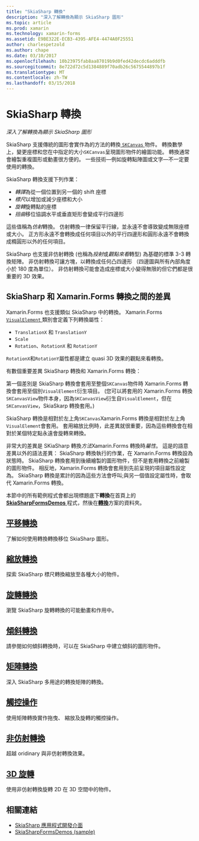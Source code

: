 ```yaml
---
title: "SkiaSharp 轉換"
description: "深入了解轉換為顯示 SkiaSharp 圖形"
ms.topic: article
ms.prod: xamarin
ms.technology: xamarin-forms
ms.assetid: E9BE322E-ECB3-4395-AFE4-4474A0F25551
author: charlespetzold
ms.author: chape
ms.date: 03/10/2017
ms.openlocfilehash: 10b23975fab8aa87019b9d0fed42decdc6adddfb
ms.sourcegitcommit: 8e722d72c5d1384889f70adb26c5675544897b1f
ms.translationtype: MT
ms.contentlocale: zh-TW
ms.lasthandoff: 03/15/2018
---
```

# <a name="skiasharp-transforms"></a>SkiaSharp 轉換

_深入了解轉換為顯示 SkiaSharp 圖形_

SkiaSharp 支援傳統的圖形會實作為的方法的轉換[ `SKCanvas` ](https://developer.xamarin.com/api/type/SkiaSharp.SKCanvas/)物件。 轉換數學上，變更座標和您在中指定的大小`SKCanvas`呈現圖形物件的繪圖功能。 轉換通常會繪製重複圖形或動畫很方便的。 一些技術&mdash;例如旋轉點陣圖或文字&mdash;不一定要使用的轉換。

SkiaSharp 轉換支援下列作業：

- *轉譯*為從一個位置到另一個的 shift 座標
- *標尺*以增加或減少座標和大小
- *旋轉*旋轉點的座標
- *扭曲*移位協調水平或垂直矩形會變成平行四邊形

這些值稱為*仿射*轉換。 仿射轉換一律保留平行線，並永遠不會導致變成無限座標或大小。 正方形永遠不會轉換成任何項目以外的平行四邊形和圓形永遠不會轉換成橢圓形以外的任何項目。

SkiaSharp 也支援非仿射轉換 (也稱為*投射*或*觀點來看*轉型) 為基礎的標準 3-3 轉換矩陣。 非仿射轉換可讓方塊，以轉換成任何凸四邊形 （四邊圖與所有內部角度小於 180 度為單位）。 非仿射轉換可能會造成座標或大小變得無限的但它們都是很重要的 3D 效果。

## <a name="differences-between-skiasharp-and-xamarinforms-transforms"></a>SkiaSharp 和 Xamarin.Forms 轉換之間的差異

Xamarin.Forms 也支援類似 SkiaSharp 中的轉換。 Xamarin.Forms [ `VisualElement` ](https://developer.xamarin.com/api/type/Xamarin.Forms.VisualElement/)類別會定義下列轉換屬性：

- `TranslationX` 和 `TranslationY`
- `Scale`
- `Rotation`、`RotationX` 和 `RotationY`

`RotationX`和`RotationY`屬性都是建立 quasi 3D 效果的觀點來看轉換。

有數個重要差異 SkiaSharp 轉換和 Xamarin.Forms 轉換：

第一個差別是 SkiaSharp 轉換會套用至整個`SKCanvas`物件時 Xamarin.Forms 轉換會套用至個別`VisualElement`衍生項目。 (您可以將套用的 Xamarin.Forms 轉換`SKCanvasView`物件本身，因為`SKCanvasView`衍生自`VisualElement`，但在`SKCanvasView`，SkiaSkarp 轉換套用。)

SkiaSharp 轉換是相對於左上角`SKCanvas`Xamarin.Forms 轉換是相對於左上角`VisualElement`會套用。 套用縮放比例時，此差異就很重要，因為這些轉換會在相對於某個特定點永遠會旋轉來轉換。

非常大的差異是 SKiaSharp 轉換*方法*Xamarin.Forms 轉換時*屬性*。 這是的語意差異以外的語法差異： SkiaSharp 轉換執行的作業，在 Xamarin.Forms 轉換設為狀態時。 SkiaSharp 轉換套用到後續繪製的圖形物件，但不是套用轉換之前繪製的圖形物件。 相反地，Xamarin.Forms 轉換會套用到先前呈現的項目屬性設定為。 SkiaSharp 轉換是累計的因為這些方法會呼叫;與另一個值設定屬性時，會取代 Xamarin.Forms 轉換。

本節中的所有範例程式會都出現標題底下**轉換**在首頁上的[ **SkiaSharpFormsDemos** ](https://developer.xamarin.com/samples/xamarin-forms/SkiaSharpForms/SkiaSharpFormsDemos/)程式，然後在[**轉換**](https://github.com/xamarin/xamarin-forms-samples/tree/master/SkiaSharpForms/SkiaSharpFormsDemos/SkiaSharpFormsDemos/SkiaSharpFormsDemos/Transforms)方案的資料夾。

## <a name="the-translate-transformtranslatemd"></a>[平移轉換](translate.md)

了解如何使用轉換轉換移位 SkiaSharp 圖形。

## <a name="the-scale-transformscalemd"></a>[縮放轉換](scale.md)

探索 SkiaSharp 標尺轉換縮放至各種大小的物件。

## <a name="the-rotate-transformrotatemd"></a>[旋轉轉換](rotate.md)

瀏覽 SkiaSharp 旋轉轉換的可能動畫和作用中。

## <a name="the-skew-transformskewmd"></a>[傾斜轉換](skew.md)

請參閱如何傾斜轉換時，可以在 SkiaSharp 中建立傾斜的圖形物件。

## <a name="matrix-transformsmatrixmd"></a>[矩陣轉換](matrix.md)

深入 SkiaSharp 多用途的轉換矩陣的轉換。

## <a name="touch-manipulationstouchmd"></a>[觸控操作](touch.md)

使用矩陣轉換實作拖曳、 縮放及旋轉的觸控操作。

## <a name="non-affine-transformsnon-affinemd"></a>[非仿射轉換](non-affine.md)

超越 oridinary 與非仿射轉換效果。

## <a name="3d-rotation3d-rotationmd"></a>[3D 旋轉](3d-rotation.md)

使用非仿射轉換旋轉 2D 在 3D 空間中的物件。


## <a name="related-links"></a>相關連結

- [SkiaSharp 應用程式開發介面](https://developer.xamarin.com/api/root/SkiaSharp/)
- [SkiaSharpFormsDemos (sample)](https://developer.xamarin.com/samples/xamarin-forms/SkiaSharpForms/SkiaSharpFormsDemos/)
